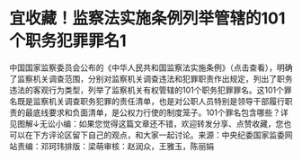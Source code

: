 # 宜收藏！监察法实施条例列举管辖的101个职务犯罪罪名1

中国国家监察委员会公布的《中华人民共和国监察法实施条例》（点击查看），明确了监察机关调查范围，分别对监察机关调查违法和犯罪职责作出规定，列出了职务违法的客观行为类型，列举了监察机关有权管辖的101个职务犯罪罪名。这101个罪名既是监察机关调查职务犯罪的责任清单，也是对公职人员特别是领导干部履行职责的最底线要求和负面清单，是公权力行使的制度笼子。101个罪名包含哪些？详见图解↓无讼小编：如果您觉得这篇文章还不错，欢迎转发分享、点赞收藏，您也可以在下方评论区留下自己的观点，和大家一起讨论。来源：中央纪委国家监委网站责编：邓珂玮排版：梁萌审核：赵润众，王雅玉，陈丽娟


